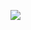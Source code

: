 <p align="left">
    <a href="https://travis-ci.org/ismailatkurt/cash-machine-code-challenge" alt="Backers on Open Collective">
        <img src="https://travis-ci.org/ismailatkurt/cash-machine-code-challenge.svg?branch=master" /></a>
</p>